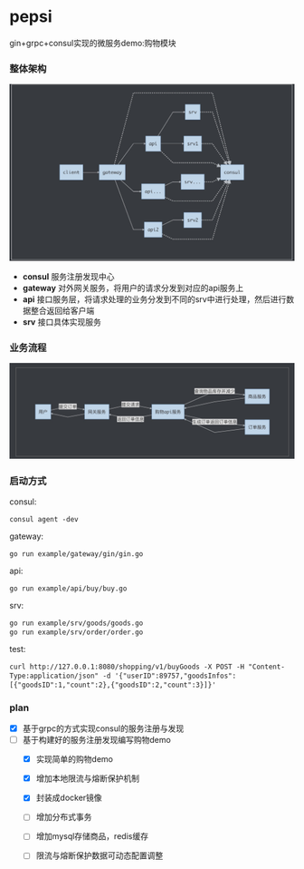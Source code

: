 # pepsi

gin+grpc+consul实现的微服务demo:购物模块

### 整体架构

![1568717551787](example/shopping/1568717551787.jpg)

- **consul** 服务注册发现中心
- **gateway** 对外网关服务，将用户的请求分发到对应的api服务上
- **api** 接口服务层，将请求处理的业务分发到不同的srv中进行处理，然后进行数据整合返回给客户端
- **srv** 接口具体实现服务

### 业务流程

![1568712953820](example/shopping/1568712953820.jpg)



### 启动方式

consul:

    consul agent -dev

gateway:

    go run example/gateway/gin/gin.go

api:
   
    go run example/api/buy/buy.go 

srv:

    go run example/srv/goods/goods.go 
    go run example/srv/order/order.go 
    
test:

    curl http://127.0.0.1:8080/shopping/v1/buyGoods -X POST -H "Content-Type:application/json" -d '{"userID":89757,"goodsInfos":[{"goodsID":1,"count":2},{"goodsID":2,"count":3}]}'

### plan

* [x] 基于grpc的方式实现consul的服务注册与发现 
* [ ] 基于构建好的服务注册发现编写购物demo
    * [x] 实现简单的购物demo
    * [x] 增加本地限流与熔断保护机制
    * [X] 封装成docker镜像
    * [ ] 增加分布式事务
    * [ ] 增加mysql存储商品，redis缓存
    * [ ] 限流与熔断保护数据可动态配置调整
    